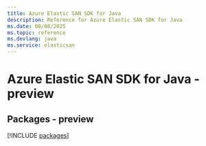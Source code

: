 ```yaml
---
title: Azure Elastic SAN SDK for Java
description: Reference for Azure Elastic SAN SDK for Java
ms.date: 08/08/2025
ms.topic: reference
ms.devlang: java
ms.service: elasticsan
---
```

# Azure Elastic SAN SDK for Java - preview
## Packages - preview
[!INCLUDE [packages](elastic-san-index.md)]